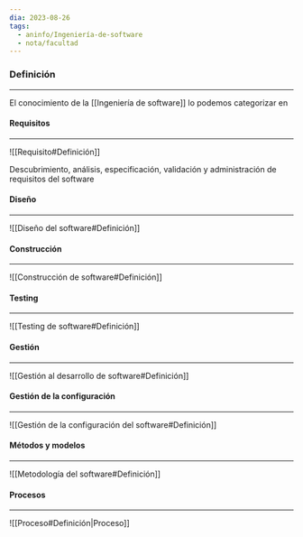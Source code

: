 ```yaml
---
dia: 2023-08-26
tags:
  - aninfo/Ingeniería-de-software
  - nota/facultad
---
```

### Definición
---
El conocimiento de la [[Ingeniería de software]] lo podemos categorizar en

#### Requisitos
---
![[Requisito#Definición]]

Descubrimiento, análisis, especificación, validación y administración de requisitos del software

#### Diseño
---
![[Diseño del software#Definición]]

#### Construcción
---
![[Construcción de software#Definición]]

#### Testing
---
![[Testing de software#Definición]]

#### Gestión
---
![[Gestión al desarrollo de software#Definición]]

#### Gestión de la configuración
---
![[Gestión de la configuración del software#Definición]]

#### Métodos y modelos
---
![[Metodología del software#Definición]]

#### Procesos
---
![[Proceso#Definición|Proceso]]